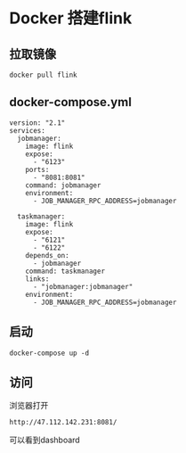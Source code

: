 # Docker 搭建flink


## 拉取镜像

	docker pull flink

## docker-compose.yml

	version: "2.1"
	services:
	  jobmanager:
	    image: flink
	    expose:
	      - "6123"
	    ports:
	      - "8081:8081"
	    command: jobmanager
	    environment:
	      - JOB_MANAGER_RPC_ADDRESS=jobmanager
	 
	  taskmanager:
	    image: flink
	    expose:
	      - "6121"
	      - "6122"
	    depends_on:
	      - jobmanager
	    command: taskmanager
	    links:
	      - "jobmanager:jobmanager"
	    environment:
	      - JOB_MANAGER_RPC_ADDRESS=jobmanager
	      

## 启动

	docker-compose up -d

## 访问

浏览器打开 

	http://47.112.142.231:8081/

可以看到dashboard
